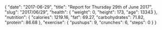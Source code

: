 {
    "date": "2017-06-29",
    "title": "Report for Thursday 29th of June 2017",
    "slug": "2017\/06\/29",
    "health": {
        "weight": 0,
        "height": 173,
        "age": 13343
    },
    "nutrition": {
        "calories": 1219.16,
        "fat": 69.27,
        "carbohydrates": 71.82,
        "protein": 86.68
    },
    "exercise": {
        "pushups": 9,
        "crunches": 6,
        "steps": 0
    }
}